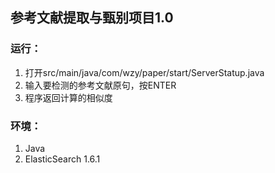 ## 参考文献提取与甄别项目1.0

### 运行：
1. 打开src/main/java/com/wzy/paper/start/ServerStatup.java
2. 输入要检测的参考文献原句，按ENTER
3. 程序返回计算的相似度

### 环境：
1. Java
2. ElasticSearch 1.6.1